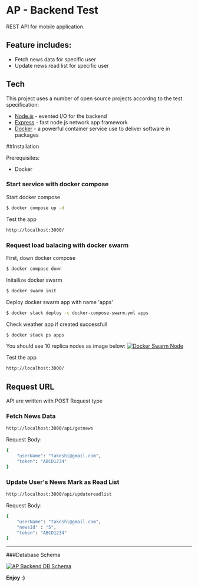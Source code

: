 # AP - Backend Test

REST API for mobile application.

## Feature includes:

  - Fetch news data for specific user
  - Update news read list for specific user

## Tech

This project uses a number of open source projects accordng to the test specification:

* [Node.js] - evented I/O for the backend
* [Express] - fast node.js network app framework
* [Docker] - a powerful container service use to deliver software in packages

##Installation

Prerequisites:
  - Docker

### Start service with docker compose

Start docker compose

```sh
$ docker compose up -d
```

Test the app
```sh
http://localhost:3000/
```

### Request load balacing with docker swarm

First, down docker compose

```sh
$ docker compose down
```

Initailize docker swarm
```sh
$ docker swarm init
```

Deploy docker swarm app with name 'apps'

```sh
$ docker stack deploy -c docker-compose-swarm.yml apps
```

Check weather app if created successfull
```sh
$ docker stack ps apps
```
You should see 10 replica nodes as image below:
[![Docker Swarm Node](http://www.kanatat.com/images/docker-swarm-node.png "Docker Swarm Node")](http://www.kanatat.com/images/docker-swarm-node.png "Docker Swarm Node")

Test the app
```sh
http://localhost:3000/
```


## Request URL
API are written with POST Request type

### Fetch News Data
```sh
http://localhost:3000/api/getnews
```
Request Body:
```sh
{
    "userName": "takeshi@gmail.com",
    "token": "ABCD1234"
}
```

### Update User's News Mark as Read List
```sh
http://localhost:3000/api/updatereadlist
```
Request Body:
```sh
{
    "userName": "takeshi@gmail.com",
    "newsId" : "5",
    "token": "ABCD1234"
}
```

---
###Database Schema

[![AP Backend DB Schema](http://www.kanatat.com/images/ap-backend-db-schema.png "AP Backend DB Schema")](http://www.kanatat.com/images/ap-backend-db-schema.png "AP Backend DB Schema")

**Enjoy :)**

[//]: # (These are reference links used in the body of this note and get stripped out when the markdown processor does its job. There is no need to format nicely because it shouldn't be seen. Thanks SO - http://stackoverflow.com/questions/4823468/store-comments-in-markdown-syntax)
   [Node.js]: <http://nodejs.org>
   [Express]: <http://expressjs.com>
   [Docker]: <https://www.docker.com/>
